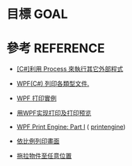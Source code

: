 # 目標 GOAL

# 參考 REFERENCE

* [[C#]利用 Process 來執行其它外部程式](http://abgne.tw/code-snippets/dotnet-process.html)
* [WPF(C#) 列印各類型文件.](https://www.dayexie.com/detail221082.html)
* [WPF 打印實例](http://www.cnblogs.com/gnielee/archive/2010/07/02/wpf-print-sample.html)
* [用WPF实现打印及打印预览](http://www.cnblogs.com/guogangj/archive/2013/02/27/2934733.html)
* [WPF Print Engine: Part I](https://www.codeproject.com/Articles/238135/WPF-Print-Engine-Part-I) ( [printengine](https://github.com/dotnetprojects/printengine))
* [依比例列印畫面](https://stackoverflow.com/questions/46911508/how-to-take-the-print-of-wpf-user-control-using-c)

* [拖拉物件至任意位置](http://www.voidcn.com/article/p-plyoqlrw-xy.html)
